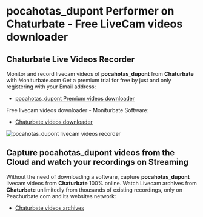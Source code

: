 # pocahotas_dupont Performer on Chaturbate - Free LiveCam videos downloader

## Chaturbate Live Videos Recorder

Monitor and record livecam videos of **pocahotas_dupont** from **Chaturbate** with Moniturbate.com
Get a premium trial for free by just and only registering with your Email address:
* [pocahotas_dupont Premium videos downloader](https://moniturbate.com/request-demo-licence-key.html)

Free livecam videos downloader - Moniturbate Software:
* [Chaturbate videos downloader](https://moniturbate.com/moniturbate-download-software.html)

![pocahotas_dupont livecam videos recorder](https://peachurnet.com/templates/moniturbate-software.png)


## Capture pocahotas_dupont videos from the Cloud and watch your recordings on Streaming

Without the need of downloading a software, capture **pocahotas_dupont** livecam videos from **Chaturbate** 100% online.
Watch Livecam archives from **Chaturbate** unlimitedly from thousands of existing recordings, only on Peachurbate.com and its websites network:
* [Chaturbate videos archives](https://peachurnet.com/)